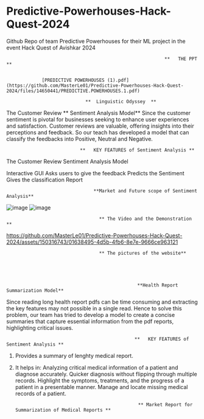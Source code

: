 # Predictive-Powerhouses-Hack-Quest-2024
Github Repo of team Predictive Powerhouses for their ML project in the event Hack Quest of Avishkar 2024

                                                              **   THE PPT **
                                                              
               
                 [PREDICTIVE POWERHOUSES (1).pdf](https://github.com/MasterLe01/Predictive-Powerhouses-Hack-Quest-2024/files/14650441/PREDICTIVE.POWERHOUSES.1.pdf)

                                 **  Linguistic Odyssey  **
                                 
The Customer Review   ** Sentiment Analysis Model**
Since the customer sentiment is pivotal for businesses seeking to enhance user experiences and satisfaction. Customer reviews are valuable, offering insights into their perceptions and feedback. So our teach has developed a model that can classify the feedbacks into Positive, Neutral and Negative.

                               **   KEY FEATURES of Sentiment Analysis **
                               
The Customer Review Sentiment Analysis Model

Interactive GUI
Asks users to give the feedback
Predicts the Sentiment 
Gives the classification Report

                                    **Market and Future scope of Sentiment Analysis**
![image](https://github.com/MasterLe01/Predictive-Powerhouses-Hack-Quest-2024/assets/144511421/ad45b1d3-1280-4ae1-a608-0b8b666c2308)
![image](https://github.com/MasterLe01/Predictive-Powerhouses-Hack-Quest-2024/assets/144511421/31ee3a1f-5611-4efc-91d5-0fb12ecc65d8)

                                      ** The Video and the Demonstration **


https://github.com/MasterLe01/Predictive-Powerhouses-Hack-Quest-2024/assets/150316743/01638495-4d5b-4fb6-8e7e-9666ce963121

                                      ** The pictures of the website**




                                
                                                    **Health Report Summarization Model**
Since reading long health report pdfs can be time consuming and extracting the key features may not possible in a single read. Hence to solve this problem, our team has tried to develop a model to create a concise summaries that capture essential information from the pdf reports, highlighting critical issues. 


                                                   **   KEY FEATURES of Sentiment Analysis **
                               
1. Provides a summary of lenghty medical report.

2. It helps in:
  Analyzing critical medical information of a patient and diagnose accurately.
  Quicker diagnosis without flipping through multiple records.
  Highlight the symptoms, treatments, and the progress of a patient in a presentable manner.
  Manage and locate missing medical records of a patient.

                                                    ** Market Report for Summarization of Medical Reports **
   
        




